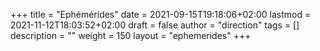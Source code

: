 +++
title       = "Ephémérides"
date        = 2021-09-15T19:18:06+02:00
lastmod     = 2021-11-12T18:03:52+02:00
draft       = false
author      = "direction"
tags        = []
description = ""
weight      = 150
layout      = "ephemerides"
+++
